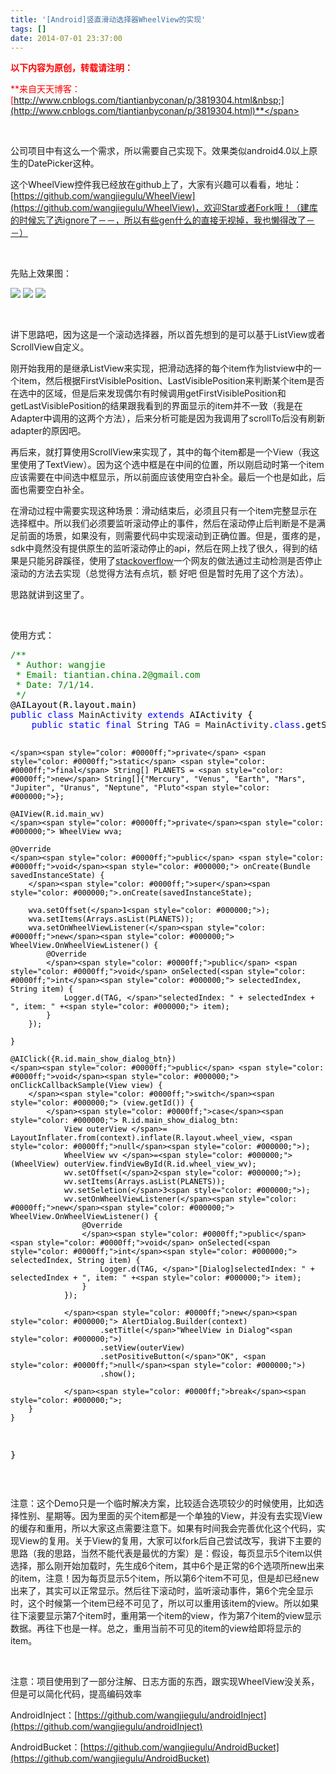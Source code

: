 ```yaml
---
title: '[Android]竖直滑动选择器WheelView的实现'
tags: []
date: 2014-07-01 23:37:00
---
```


<span style="color: #ff0000;">**以下内容为原创，转载请注明：**</span>

<span style="color: #ff0000;">**来自天天博客：[http://www.cnblogs.com/tiantianbyconan/p/3819304.html&nbsp;](http://www.cnblogs.com/tiantianbyconan/p/3819304.html)**</span>

&nbsp;

公司项目中有这么一个需求，所以需要自己实现下。效果类似android4.0以上原生的DatePicker这种。

这个WheelView控件我已经放在github上了，大家有兴趣可以看看，地址：[https://github.com/wangjiegulu/WheelView](https://github.com/wangjiegulu/WheelView)，欢迎Star或者Fork哦！（建库的时候忘了选ignore了－－，所以有些gen什么的直接无视掉，我也懒得改了－－）

&nbsp;

先贴上效果图：

![](http://images.cnitblog.com/i/378300/201407/012249013099471.png)&nbsp;![](http://images.cnitblog.com/i/378300/201407/012249532936951.png)&nbsp;![](http://images.cnitblog.com/i/378300/201407/012251028875647.png)

&nbsp;

讲下思路吧，因为这是一个滚动选择器，所以首先想到的是可以基于ListView或者ScrollView自定义。

刚开始我用的是继承ListView来实现，把滑动选择的每个item作为listview中的一个item，然后根据FirstVisiblePosition、LastVisiblePosition来判断某个item是否在选中的区域，但是后来发现偶尔有时候调用getFirstVisiblePosition和getLastVisiblePosition的结果跟我看到的界面显示的item并不一致（我是在Adapter中调用的这两个方法），后来分析可能是因为我调用了scrollTo后没有刷新adapter的原因吧。

再后来，就打算使用ScrollView来实现了，其中的每个item都是一个View（我这里使用了TextView）。因为这个选中框是在中间的位置，所以刚启动时第一个item应该需要在中间选中框显示，所以前面应该使用空白补全。最后一个也是如此，后面也需要空白补全。

在滑动过程中需要实现这种场景：滑动结束后，必须且只有一个item完整显示在选择框中。所以我们必须要监听滚动停止的事件，然后在滚动停止后判断是不是满足前面的场景，如果没有，则需要代码中实现滚动到正确位置。但是，蛋疼的是，sdk中竟然没有提供原生的监听滚动停止的api，然后在网上找了很久，得到的结果是只能另辟蹊径，使用了[stackoverflow](http://stackoverflow.com/questions/8181828/android-detect-when-scrollview-stops-scrolling/10198865#10198865)一个网友的做法通过主动检测是否停止滚动的方法去实现（总觉得方法有点坑，额 好吧 但是暂时先用了这个方法）。

思路就讲到这里了。

&nbsp;

使用方式：

<div class="cnblogs_code">
<pre><span style="color: #008000;">/**</span><span style="color: #008000;">
 * Author: wangjie
 * Email: tiantian.china.2@gmail.com
 * Date: 7/1/14.
 </span><span style="color: #008000;">*/</span><span style="color: #000000;">
@AILayout(R.layout.main)
</span><span style="color: #0000ff;">public</span> <span style="color: #0000ff;">class</span> MainActivity <span style="color: #0000ff;">extends</span><span style="color: #000000;"> AIActivity {
    </span><span style="color: #0000ff;">public</span> <span style="color: #0000ff;">static</span> <span style="color: #0000ff;">final</span> String TAG = MainActivity.<span style="color: #0000ff;">class</span><span style="color: #000000;">.getSimpleName();

    </span><span style="color: #0000ff;">private</span> <span style="color: #0000ff;">static</span> <span style="color: #0000ff;">final</span> String[] PLANETS = <span style="color: #0000ff;">new</span> String[]{"Mercury", "Venus", "Earth", "Mars", "Jupiter", "Uranus", "Neptune", "Pluto"<span style="color: #000000;">};

    @AIView(R.id.main_wv)
    </span><span style="color: #0000ff;">private</span><span style="color: #000000;"> WheelView wva;

    @Override
    </span><span style="color: #0000ff;">public</span> <span style="color: #0000ff;">void</span><span style="color: #000000;"> onCreate(Bundle savedInstanceState) {
        </span><span style="color: #0000ff;">super</span><span style="color: #000000;">.onCreate(savedInstanceState);

        wva.setOffset(</span>1<span style="color: #000000;">);
        wva.setItems(Arrays.asList(PLANETS));
        wva.setOnWheelViewListener(</span><span style="color: #0000ff;">new</span><span style="color: #000000;"> WheelView.OnWheelViewListener() {
            @Override
            </span><span style="color: #0000ff;">public</span> <span style="color: #0000ff;">void</span> onSelected(<span style="color: #0000ff;">int</span><span style="color: #000000;"> selectedIndex, String item) {
                Logger.d(TAG, </span>"selectedIndex: " + selectedIndex + ", item: " +<span style="color: #000000;"> item);
            }
        });

    }

    @AIClick({R.id.main_show_dialog_btn})
    </span><span style="color: #0000ff;">public</span> <span style="color: #0000ff;">void</span><span style="color: #000000;"> onClickCallbackSample(View view) {
        </span><span style="color: #0000ff;">switch</span><span style="color: #000000;"> (view.getId()) {
            </span><span style="color: #0000ff;">case</span><span style="color: #000000;"> R.id.main_show_dialog_btn:
                View outerView </span>= LayoutInflater.from(context).inflate(R.layout.wheel_view, <span style="color: #0000ff;">null</span><span style="color: #000000;">);
                WheelView wv </span>=<span style="color: #000000;"> (WheelView) outerView.findViewById(R.id.wheel_view_wv);
                wv.setOffset(</span>2<span style="color: #000000;">);
                wv.setItems(Arrays.asList(PLANETS));
                wv.setSeletion(</span>3<span style="color: #000000;">);
                wv.setOnWheelViewListener(</span><span style="color: #0000ff;">new</span><span style="color: #000000;"> WheelView.OnWheelViewListener() {
                    @Override
                    </span><span style="color: #0000ff;">public</span> <span style="color: #0000ff;">void</span> onSelected(<span style="color: #0000ff;">int</span><span style="color: #000000;"> selectedIndex, String item) {
                        Logger.d(TAG, </span>"[Dialog]selectedIndex: " + selectedIndex + ", item: " +<span style="color: #000000;"> item);
                    }
                });

                </span><span style="color: #0000ff;">new</span><span style="color: #000000;"> AlertDialog.Builder(context)
                        .setTitle(</span>"WheelView in Dialog"<span style="color: #000000;">)
                        .setView(outerView)
                        .setPositiveButton(</span>"OK", <span style="color: #0000ff;">null</span><span style="color: #000000;">)
                        .show();

                </span><span style="color: #0000ff;">break</span><span style="color: #000000;">;
        }
    }

}</span></pre>
</div>

&nbsp;

注意：这个Demo只是一个临时解决方案，比较适合选项较少的时候使用，比如选择性别、星期等。因为里面的买个item都是一个单独的View，并没有去实现View的缓存和重用，所以大家这点需要注意下。如果有时间我会完善优化这个代码，实现View的复用。关于View的复用，大家可以fork后自己尝试改写，我讲下主要的思路（我的思路，当然不能代表是最优的方案）是：假设，每页显示5个item以供选择，那么刚开始加载时，先生成6个item，其中6个是正常的6个选项所new出来的item，注意！因为每页显示5个item，所以第6个item不可见，但是却已经new出来了，其实可以正常显示。然后往下滚动时，监听滚动事件，第6个完全显示时，这个时候第一个item已经不可见了，所以可以重用该item的view。所以如果往下滚要显示第7个item时，重用第一个item的view，作为第7个item的view显示数据。再往下也是一样。总之，重用当前不可见的item的view给即将显示的item。

&nbsp;

注意：项目使用到了一部分注解、日志方面的东西，跟实现WheelView没关系，但是可以简化代码，提高编码效率

AndroidInject：[https://github.com/wangjiegulu/androidInject](https://github.com/wangjiegulu/androidInject)

AndroidBucket：[https://github.com/wangjiegulu/AndroidBucket](https://github.com/wangjiegulu/AndroidBucket)

&nbsp;

&nbsp;